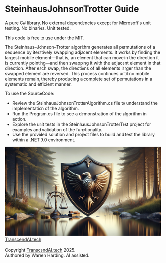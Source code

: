 # SteinhausJohnsonTrotter Guide

A pure C# library. No external dependencies except for Microsoft's unit testing. No binaries. Unit tested.

This code is free to use under the MIT.

The Steinhaus–Johnson–Trotter algorithm generates all permutations of a sequence by iteratively swapping adjacent elements. It works by finding the largest mobile element—that is, an element that can move in the direction it is currently pointing—and then swapping it with the adjacent element in that direction. After each swap, the directions of all elements larger than the swapped element are reversed. This process continues until no mobile elements remain, thereby producing a complete set of permutations in a systematic and efficient manner.

To use the SourceCode:
- Review the SteinhausJohnsonTrotterAlgorithm.cs file to understand the implementation of the algorithm.
- Run the Program.cs file to see a demonstration of the algorithm in action.
- Explore the unit tests in the SteinhausJohnsonTrotterTest project for examples and validation of the functionality.
- Use the provided solution and project files to build and test the library within a .NET 9.0 environment.

![AI Image](aiimage.jpg)
[TranscendAI.tech](https://TranscendAI.tech)<br>
<br>
Copyright [TranscendAI.tech](https://TranscendAI.tech) 2025.</br>
Authored by Warren Harding. AI assisted.</br>